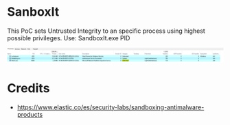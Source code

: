 # SanboxIt
This PoC sets Untrusted Integrity to an specific process using highest possible privileges.
Use: SandboxIt.exe PID

![](img/untrusted.png)


# Credits
* https://www.elastic.co/es/security-labs/sandboxing-antimalware-products